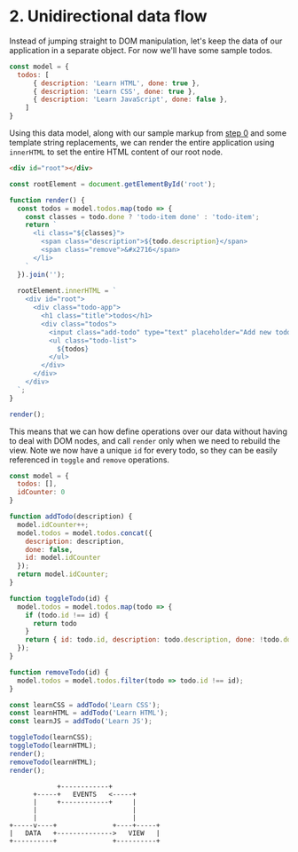 # 2. Unidirectional data flow

Instead of jumping straight to DOM manipulation, let's keep the data of our application in a separate object. For now we'll have some sample todos.

```js
const model = {
  todos: [
      { description: 'Learn HTML', done: true },
      { description: 'Learn CSS', done: true },
      { description: 'Learn JavaScript', done: false },
    ]
}
```

Using this data model, along with our sample markup from [step 0](./00-introduction.md) and some template string replacements, we can render the entire application using `innerHTML` to set the entire HTML content of our root node.
```html
<div id="root"></div>
```
```js
const rootElement = document.getElementById('root');

function render() {
  const todos = model.todos.map(todo => {
    const classes = todo.done ? 'todo-item done' : 'todo-item';
    return `
      <li class="${classes}">
        <span class="description">${todo.description}</span>
        <span class="remove">&#x2716</span>
      </li>
    `
  }).join('');
  
  rootElement.innerHTML = `
    <div id="root">
      <div class="todo-app">
        <h1 class="title">todos</h1>
        <div class="todos">
          <input class="add-todo" type="text" placeholder="Add new todo" />
          <ul class="todo-list">
            ${todos}
          </ul>
        </div>
      </div>
    </div>
  `;
}

render();
```

This means that we can how define operations over our data without having to deal with DOM nodes, and call `render` only when we need to rebuild the view. Note we now have a unique `id` for every todo, so they can be easily referenced in `toggle` and `remove` operations.

```js
const model = {
  todos: [],
  idCounter: 0
}

function addTodo(description) {
  model.idCounter++;
  model.todos = model.todos.concat({
    description: description,
    done: false,
    id: model.idCounter
  });
  return model.idCounter;
}

function toggleTodo(id) {
  model.todos = model.todos.map(todo => {
    if (todo.id !== id) {
      return todo
    }
    return { id: todo.id, description: todo.description, done: !todo.done };
  });
}

function removeTodo(id) {
  model.todos = model.todos.filter(todo => todo.id !== id);
}
```
```js
const learnCSS = addTodo('Learn CSS');
const learnHTML = addTodo('Learn HTML');
const learnJS = addTodo('Learn JS');

toggleTodo(learnCSS);
toggleTodo(learnHTML);
render();
removeTodo(learnHTML);
render();
```


```
            +------------+
      +-----+   EVENTS   <-----+
      |     +------------+     |
      |                        |
      |                        |
+-----v----+              +----+-----+
|   DATA   +-------------->   VIEW   |
+----------+              +----------+
```
